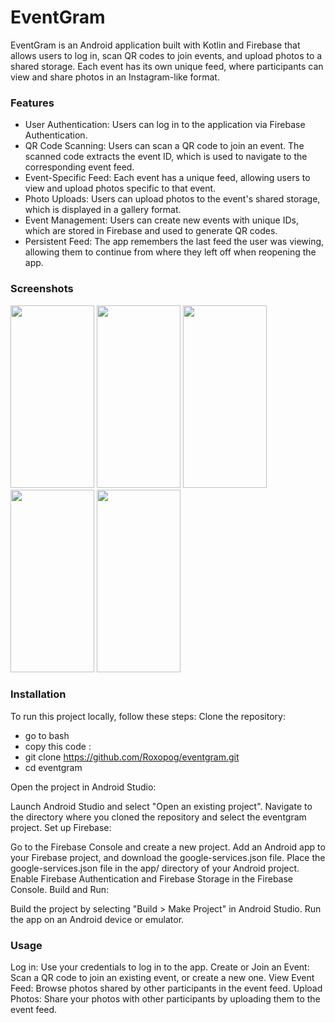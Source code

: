 # EventGram
EventGram is an Android application built with Kotlin and Firebase that allows users to log in, scan QR codes to join events, and upload photos to a shared storage. Each event has its own unique feed, where participants can view and share photos in an Instagram-like format.

### Features
- User Authentication: Users can log in to the application via Firebase Authentication.
- QR Code Scanning: Users can scan a QR code to join an event. The scanned code extracts the event ID, which is used to navigate to the corresponding event feed.
- Event-Specific Feed: Each event has a unique feed, allowing users to view and upload photos specific to that event.
- Photo Uploads: Users can upload photos to the event's shared storage, which is displayed in a gallery format.
- Event Management: Users can create new events with unique IDs, which are stored in Firebase and used to generate QR codes.
- Persistent Feed: The app remembers the last feed the user was viewing, allowing them to continue from where they left off when reopening the app.
### Screenshots
<img src="https://github.com/user-attachments/assets/863baace-d688-45d6-bccd-2a825ea45a85" width="134" height="292">
<img src="https://github.com/user-attachments/assets/be2ead21-4408-47a6-b998-910e3d220cac" width="134" height="292">
<img src="https://github.com/user-attachments/assets/a9fd0316-1914-47d2-87f7-011709c71d0f" width="134" height="292">
<img src="https://github.com/user-attachments/assets/791c8838-b6a1-4808-889a-b20ed9bbb5ef" width="134" height="292">
<img src="https://github.com/user-attachments/assets/2a3988e5-f363-4467-9f10-d50b559786ec" width="134" height="292">

### Installation
To run this project locally, follow these steps:
Clone the repository:

- go to bash
- copy this code : 
- git clone https://github.com/Roxopog/eventgram.git
- cd eventgram
  
Open the project in Android Studio:

Launch Android Studio and select "Open an existing project".
Navigate to the directory where you cloned the repository and select the eventgram project.
Set up Firebase:

Go to the Firebase Console and create a new project.
Add an Android app to your Firebase project, and download the google-services.json file.
Place the google-services.json file in the app/ directory of your Android project.
Enable Firebase Authentication and Firebase Storage in the Firebase Console.
Build and Run:

Build the project by selecting "Build > Make Project" in Android Studio.
Run the app on an Android device or emulator.

### Usage
Log in: Use your credentials to log in to the app.
Create or Join an Event: Scan a QR code to join an existing event, or create a new one.
View Event Feed: Browse photos shared by other participants in the event feed.
Upload Photos: Share your photos with other participants by uploading them to the event feed.
